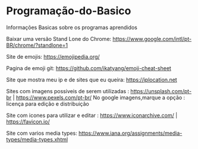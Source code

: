 # Programação-do-Basico
Informações Basicas sobre os programas aprendidos

Baixar uma versão Stand Lone do Chrome: https://www.google.com/intl/pt-BR/chrome/?standlone=1

Site de emojis: https://emojipedia.org/

Pagina de emoji git: https://github.com/ikatyang/emoji-cheat-sheet

Site que mostra meu ip e de sites que eu queira: https://iplocation.net

Sites com imagens possiveis de serem utilizadas : https://unsplash.com/pt-br | https://www.pexels.com/pt-br/
    No google imagens,marque a opção : licença para edição e distribuição

Site com icones para utilizar e editar : https://www.iconarchive.com/ | https://favicon.io/

Site com varios media types: https://www.iana.org/assignments/media-types/media-types.xhtml

